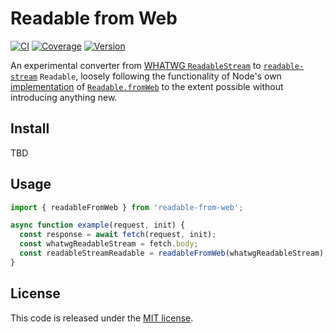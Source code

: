 # Readable from Web

[![CI](https://github.com/surilindur/readable-from-web.js/actions/workflows/ci.yml/badge.svg)](https://github.com/surilindur/readable-from-web.js/actions/workflows/ci.yml)
[![Coverage](https://coveralls.io/repos/github/surilindur/readable-from-web.js/badge.svg?branch=main)](https://coveralls.io/github/surilindur/readable-from-web.js?branch=main)
[![Version](https://badge.fury.io/js/readable-from-web.svg)](https://www.npmjs.com/package/readable-from-web)

An experimental converter from [WHATWG `ReadableStream`](https://streams.spec.whatwg.org/#rs-class)
to [`readable-stream`](https://github.com/nodejs/readable-stream) `Readable`,
loosely following the functionality of Node's own [implementation](https://github.com/nodejs/node/blob/0b676736a0e9ab4939c195a516aa7e82fcd839aa/lib/internal/webstreams/adapters.js#L512)
of [`Readable.fromWeb`](https://nodejs.org/api/stream.html#streamreadablefromwebreadablestream-options)
to the extent possible without introducing anything new.

## Install

<!--
This package can be installed via [npm](https://www.npmjs.com/package/readable-from-web).

```bash
npm install readable-from-web
```
-->

TBD

## Usage

```js
import { readableFromWeb } from 'readable-from-web';

async function example(request, init) {
  const response = await fetch(request, init);
  const whatwgReadableStream = fetch.body;
  const readableStreamReadable = readableFromWeb(whatwgReadableStream);
}
```

## License

This code is released under the [MIT license](http://opensource.org/licenses/MIT).
